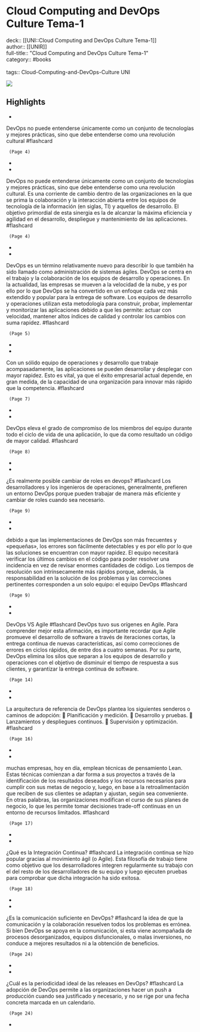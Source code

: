 # Cloud Computing and DevOps Culture Tema-1

deck:: [[UNI::Cloud Computing and DevOps Culture Tema-1]]\
author:: [[UNIR]]\
full-title:: "Cloud Computing and DevOps Culture Tema-1"\
category:: #books\
\
tags:: Cloud-Computing-and-DevOps-Culture UNI  

![](https://readwise-assets.s3.amazonaws.com/media/uploaded_book_covers/profile_22942/bf57938b-ea5e-4c79-95a5-518e666f45a5.jpg)

## Highlights
- 

DevOps no puede entenderse únicamente como un conjunto de tecnologías y mejores prácticas, sino que debe entenderse como una revolución cultural #flashcard 


     (Page 4)
-
- 

DevOps no puede entenderse únicamente como un conjunto de tecnologías y mejores prácticas, sino que debe entenderse como una revolución cultural. Es una corriente de cambio dentro de las organizaciones en la que se prima la colaboración y la interacción abierta entre los equipos de tecnología de la información (en siglas, TI) y aquellos de desarrollo. El objetivo primordial de esta sinergia es la de alcanzar la máxima eficiencia y agilidad en el desarrollo, despliegue y mantenimiento de las aplicaciones. #flashcard 


     (Page 4)
-
- 

DevOps es un término relativamente nuevo para describir lo que también ha sido llamado como administración de sistemas ágiles. DevOps se centra en el trabajo y la colaboración de los equipos de desarrollo y operaciones. En la actualidad, las empresas se mueven a la velocidad de la nube, y es por ello por lo que DevOps se ha convertido en un enfoque cada vez más extendido y popular para la entrega de software. Los equipos de desarrollo y operaciones utilizan esta metodología para construir, probar, implementar y monitorizar las aplicaciones debido a que les permite: actuar con velocidad, mantener altos índices de calidad y controlar los cambios con suma rapidez. #flashcard 


     (Page 5)
-
- 

Con un sólido equipo de operaciones y desarrollo que trabaje acompasadamente, las aplicaciones se pueden desarrollar y desplegar con mayor rapidez. Esto es vital, ya que el éxito empresarial actual depende, en gran medida, de la capacidad de una organización para innovar más rápido que la competencia. #flashcard 


     (Page 7)
-
- 

DevOps eleva el grado de compromiso de los miembros del equipo durante todo el ciclo de vida de una aplicación, lo que da como resultado un código de mayor calidad. #flashcard 


     (Page 8)
-
- 
 ¿Es realmente posible cambiar de roles en devops? #flashcard 
    Los desarrolladores y los ingenieros de operaciones, generalmente, prefieren un entorno DevOps porque pueden trabajar de manera más eficiente y cambiar de roles cuando sea necesario.

     (Page 9)
-
- 

debido a que las implementaciones de DevOps son más frecuentes y «pequeñas», los errores son fácilmente detectables y es por ello por lo que las soluciones se encuentran con mayor rapidez. El equipo necesitará verificar los últimos cambios en el código para poder resolver una incidencia en vez de revisar enormes cantidades de código. Los tiempos de resolución son intrínsecamente más rápidos porque, además, la responsabilidad en la solución de los problemas y las correcciones pertinentes corresponden a un solo equipo: el equipo DevOps #flashcard 


     (Page 9)
-
- 
 DevOps VS Agile #flashcard 
    DevOps tuvo sus orígenes en Agile. Para comprender mejor esta afirmación, es importante recordar que Agile promueve el desarrollo de software a través de iteraciones cortas, la entrega continua de nuevas características, así como correcciones de errores en ciclos rápidos, de entre dos a cuatro semanas. Por su parte, DevOps elimina los silos que separan a los equipos de desarrollo y operaciones con el objetivo de disminuir el tiempo de respuesta a sus clientes, y garantizar la entrega continua de software.

     (Page 14)
-
- 

La arquitectura de referencia de DevOps plantea los siguientes senderos o caminos de adopción:  Planificación y medición.  Desarrollo y pruebas.  Lanzamientos y despliegues continuos.  Supervisión y optimización. #flashcard 


     (Page 16)
-
- 

muchas empresas, hoy en día, emplean técnicas de pensamiento Lean. Estas técnicas comienzan a dar forma a sus proyectos a través de la identificación de los resultados deseados y los recursos necesarios para cumplir con sus metas de negocio y, luego, en base a la retroalimentación que reciben de sus clientes se adaptan y ajustan, según sea conveniente. En otras palabras, las organizaciones modifican el curso de sus planes de negocio, lo que les permite tomar decisiones trade-off continuas en un entorno de recursos limitados. #flashcard 


     (Page 17)
-
- 
 ¿Qué es la Integración Continua? #flashcard 
    La integración continua se hizo popular gracias al movimiento ágil (o Agile). Esta filosofía de trabajo tiene como objetivo que los desarrolladores integren regularmente su trabajo con el del resto de los desarrolladores de su equipo y luego ejecuten pruebas para comprobar que dicha integración ha sido exitosa.

     (Page 18)
-
- 
 ¿Es la comunicación suficiente en DevOps? #flashcard 
    la idea de que la comunicación y la colaboración resuelven todos los problemas es errónea. Si bien DevOps se apoya en la comunicación, si esta viene acompañada de procesos desorganizados, equipos disfuncionales, o malas inversiones, no conduce a mejores resultados ni a la obtención de beneficios.

     (Page 24)
-
- 
 ¿Cuál es la periodicidad ideal de las releases en DevOps? #flashcard 
    La adopción de DevOps permite a las organizaciones hacer un push a producción cuando sea justificado y necesario, y no se rige por una fecha concreta marcada en un calendario.

     (Page 24)
-
